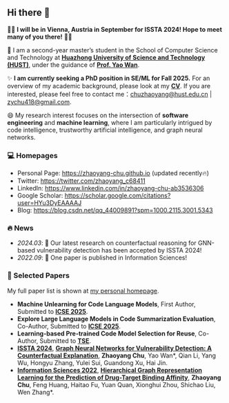 ## Hi there 👋

🌟🌟 **I will be in Vienna, Austria in September for ISSTA 2024! Hope to meet many of you there!** 🤗🤗

🔭 I am a second-year master’s student in the School of Computer Science and Technology at [**Huazhong University of Science and Technology (HUST)**](https://www.hust.edu.cn), under the guidance of [**Prof. Yao Wan**](http://wanyao.me).

✨ **I am currently seeking a PhD position in SE/ML for Fall 2025.** For an overview of my academic background, please look at my [**CV**](https://zhaoyang-chu.github.io/assets/ZhaoyangChu_CV.pdf). If you are interested, please feel free to contact me：[chuzhaoyang@hust.edu.cn](mailto:chuzhaoyang@hust.edu.cn) \| [zychu418@gmail.com](mailto:zychu418@gmail.com).

😄 My research interest focuses on the intersection of **software engineering** and **machine learning**, where I am particularly intrigued by code intelligence, trustworthy artificial intelligence, and graph neural networks.

### 💻 Homepages

- Personal Page: https://zhaoyang-chu.github.io (updated recently🔥)
- Twitter: https://twitter.com/zhaoyang_c68411
- LinkedIn: https://www.linkedin.com/in/zhaoyang-chu-ab3536306
- Google Scholar: https://scholar.google.com/citations?user=HYu3DyEAAAAJ
- Blog: https://blog.csdn.net/qq_44009891?spm=1000.2115.3001.5343

### 🔥 News

- *2024.03*: 🎉 Our latest research on counterfactual reasoning for GNN-based vulnerability detection has been accepted by ISSTA 2024!
- *2022.09*: 🎉 One paper is published in Information Sciences!

### 📝 Selected Papers

My full paper list is shown at [my personal homepage](https://zhaoyang-chu.github.io).

- **Machine Unlearning for Code Language Models**, First Author, Submitted to **[ICSE 2025](https://conf.researchr.org/home/icse-2025)**.
- **Explore Large Language Models in Code Summarization Evaluation**, Co-Author, Submitted to **[ICSE 2025](https://conf.researchr.org/home/icse-2025)**.
- **Learning-based Pre-trained Code Model Selection for Reuse**, Co-Author, Submitted to **[TSE](https://ieeexplore.ieee.org/xpl/aboutJournal.jsp?punumber=32)**.
- **[ISSTA 2024](https://2024.issta.org/)**, **[Graph Neural Networks for Vulnerability Detection: A Counterfactual Explanation](https://arxiv.org/abs/2404.15687)**, **Zhaoyang Chu**, Yao Wan\*, Qian Li, Yang Wu, Hongyu Zhang, Yulei Sui, Guandong Xu, Hai Jin.
- **[Information Sciences 2022](https://www.sciencedirect.com/journal/information-sciences)**, **[Hierarchical Graph Representation Learning for the Prediction of Drug-Target Binding Affinity](https://www.sciencedirect.com/science/article/abs/pii/S0020025522010908)**, **Zhaoyang Chu**, Feng Huang, Haitao Fu, Yuan Quan, Xionghui Zhou, Shichao Liu, Wen Zhang\*.

<!--
**Zhaoyang-Chu/Zhaoyang-Chu** is a ✨ _special_ ✨ repository because its `README.md` (this file) appears on your GitHub profile.

Here are some ideas to get you started:

- 🔭 I’m currently working on ...
- 🌱 I’m currently learning ...
- 👯 I’m looking to collaborate on ...
- 🤔 I’m looking for help with ...
- 💬 Ask me about ...
- 📫 How to reach me: ...
- 😄 Pronouns: ...
- ⚡ Fun fact: ...
-->

